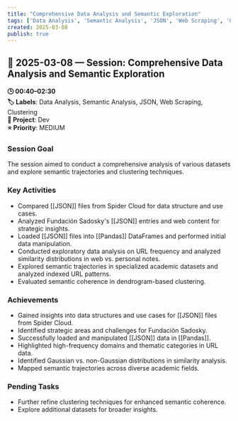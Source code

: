 ```yaml
---
title: "Comprehensive Data Analysis and Semantic Exploration"
tags: ['Data Analysis', 'Semantic Analysis', 'JSON', 'Web Scraping', 'Clustering']
created: 2025-03-08
publish: true
---
```


## 📅 2025-03-08 — Session: Comprehensive Data Analysis and Semantic Exploration

**🕒 00:40–02:30**  
**🏷️ Labels**: Data Analysis, Semantic Analysis, JSON, Web Scraping, Clustering  
**📂 Project**: Dev  
**⭐ Priority**: MEDIUM  


### Session Goal
The session aimed to conduct a comprehensive analysis of various datasets and explore semantic trajectories and clustering techniques.

### Key Activities
- Compared [[JSON]] files from Spider Cloud for data structure and use cases.
- Analyzed Fundación Sadosky's [[JSON]] entries and web content for strategic insights.
- Loaded [[JSON]] files into [[Pandas]] DataFrames and performed initial data manipulation.
- Conducted exploratory data analysis on URL frequency and analyzed similarity distributions in web vs. personal notes.
- Explored semantic trajectories in specialized academic datasets and analyzed indexed URL patterns.
- Evaluated semantic coherence in dendrogram-based clustering.

### Achievements
- Gained insights into data structures and use cases for [[JSON]] files from Spider Cloud.
- Identified strategic areas and challenges for Fundación Sadosky.
- Successfully loaded and manipulated [[JSON]] data in [[Pandas]].
- Highlighted high-frequency domains and thematic categories in URL data.
- Identified Gaussian vs. non-Gaussian distributions in similarity analysis.
- Mapped semantic trajectories across diverse academic fields.

### Pending Tasks
- Further refine clustering techniques for enhanced semantic coherence.
- Explore additional datasets for broader insights.
